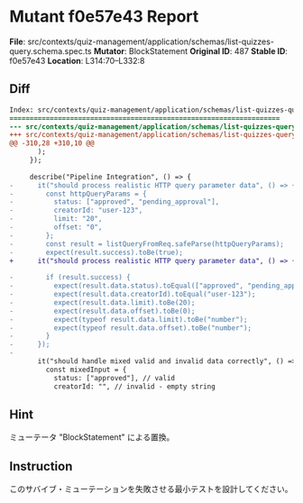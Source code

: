 # Mutant f0e57e43 Report

**File**: src/contexts/quiz-management/application/schemas/list-quizzes-query.schema.spec.ts
**Mutator**: BlockStatement
**Original ID**: 487
**Stable ID**: f0e57e43
**Location**: L314:70–L332:8

## Diff

```diff
Index: src/contexts/quiz-management/application/schemas/list-quizzes-query.schema.spec.ts
===================================================================
--- src/contexts/quiz-management/application/schemas/list-quizzes-query.schema.spec.ts	original
+++ src/contexts/quiz-management/application/schemas/list-quizzes-query.schema.spec.ts	mutated #487
@@ -310,28 +310,10 @@
       );
     });
 
     describe("Pipeline Integration", () => {
-      it("should process realistic HTTP query parameter data", () => {
-        const httpQueryParams = {
-          status: ["approved", "pending_approval"],
-          creatorId: "user-123",
-          limit: "20",
-          offset: "0",
-        };
-        const result = listQueryFromReq.safeParse(httpQueryParams);
-        expect(result.success).toBe(true);
+      it("should process realistic HTTP query parameter data", () => {});
 
-        if (result.success) {
-          expect(result.data.status).toEqual(["approved", "pending_approval"]);
-          expect(result.data.creatorId).toEqual("user-123");
-          expect(result.data.limit).toBe(20);
-          expect(result.data.offset).toBe(0);
-          expect(typeof result.data.limit).toBe("number");
-          expect(typeof result.data.offset).toBe("number");
-        }
-      });
-
       it("should handle mixed valid and invalid data correctly", () => {
         const mixedInput = {
           status: ["approved"], // valid
           creatorId: "", // invalid - empty string
```

## Hint

ミューテータ "BlockStatement" による置換。

## Instruction

このサバイブ・ミューテーションを失敗させる最小テストを設計してください。
